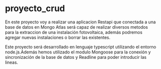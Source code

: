 # proyecto_crud

En este proyecto voy a realizar una aplicacion Restapi  que conectada a una base de datos en Mongo Atlas
será capaz de realizar diversos metodos para la extraccion de una instalación fotovoltaica, además podremos agregar nuevas 
instalaciones o borrar las existentes.

Este proyecto será desarrollado en lenguaje typescript utilizando el entorno node.js.Además hemos utilizado 
el modulo Mongoose para la conexión y sincronización de la base de datos y Readline para poder introducir las lineas.
